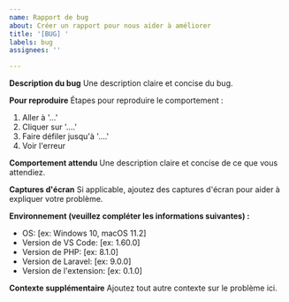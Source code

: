 ```yaml
---
name: Rapport de bug
about: Créer un rapport pour nous aider à améliorer
title: '[BUG] '
labels: bug
assignees: ''

---
```


**Description du bug**
Une description claire et concise du bug.

**Pour reproduire**
Étapes pour reproduire le comportement :
1. Aller à '...'
2. Cliquer sur '....'
3. Faire défiler jusqu'à '....'
4. Voir l'erreur

**Comportement attendu**
Une description claire et concise de ce que vous attendiez.

**Captures d'écran**
Si applicable, ajoutez des captures d'écran pour aider à expliquer votre problème.

**Environnement (veuillez compléter les informations suivantes) :**
 - OS: [ex: Windows 10, macOS 11.2]
 - Version de VS Code: [ex: 1.60.0]
 - Version de PHP: [ex: 8.1.0]
 - Version de Laravel: [ex: 9.0.0]
 - Version de l'extension: [ex: 0.1.0]

**Contexte supplémentaire**
Ajoutez tout autre contexte sur le problème ici.